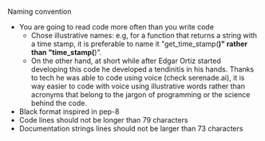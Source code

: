 Naming convention

* You are going to read code more often than you write code
  * Chose illustrative names: e.g, for a function that returns a string
    with a time stamp, it is preferable to name it "get_time_stamp(**)"
    rather than "time_stamp(**)".
  * On the other hand, at short while after Edgar Ortiz started
    developing this code he developed a tendinitis in his hands.
    Thanks to tech he was able to code using voice (check serenade.ai),
    it is way easier to code with voice using illustrative words
    rather than acronyms that belong to the jargon of programming
    or the science behind the code.
* Black format inspired in pep-8
* Code lines should not be longer than 79 characters
* Documentation strings lines should not be larger than 73 characters
